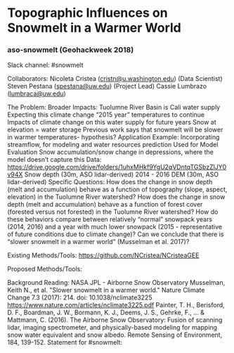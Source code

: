 # Topographic Influences on Snowmelt in a Warmer World 
### aso-snowmelt (Geohackweek 2018)

Slack channel: #snowmelt

Collaborators:
Nicoleta Cristea (cristn@u.washington.edu) (Data Scientist)
Steven Pestana (spestana@uw.edu) (Project Lead)
Cassie Lumbrazo (lumbraca@uw.edu) 


The Problem:
Broader Impacts: Tuolumne River Basin is Cali water supply 
Expecting this climate change “2015 year” temperatures to continue 
Impacts of climate change on this water supply for future years
Snow at elevation = water storage 
Previous work says that snowmelt will be slower in warmer temperatures- hypothesis? 
Application Example:
Incorporating streamflow, for modeling and water resources prediction
Used for Model Evaluation 
Snow accumulation/snow change in depressions, where the model doesn’t capture this
Data:
https://drive.google.com/drive/folders/1uhxMHkf9YgU2qVDntqTGSbzZlJY0v94X
Snow depth (30m, ASO lidar-derived) 2014 - 2016
DEM (30m, ASO lidar-derived)
Specific Questions:
How does the change in snow depth (melt and accumulation) behave as a function of topography (slope, aspect, elevation) in the Tuolumne River watershed?
How does the change in snow depth (melt and accumulation) behave as a function of forest cover (forested versus not forested) in the Tuolumne River watershed?
How do these behaviors compare between relatively “normal” snowpack years (2014, 2016) and a year with much lower snowpack (2015 - representative of future conditions due to climate change)? 
Can we conclude that there is “slower snowmelt in a warmer world” (Musselman et al. 2017)?

Existing Methods/Tools:
https://github.com/NCristea/NCristeaGEE 

Proposed Methods/Tools:

Background Reading:
NASA JPL - Airborne Snow Observatory
Musselman, Keith N., et al. "Slower snowmelt in a warmer world." Nature Climate Change 7.3 (2017): 214. doi: 10.1038/nclimate3225  https://www.nature.com/articles/nclimate3225.pdf 
Painter, T. H., Berisford, D. F., Boardman, J. W., Bormann, K. J., Deems, J. S., Gehrke, F., ... & Mattmann, C. (2016). The Airborne Snow Observatory: Fusion of scanning lidar, imaging spectrometer, and physically-based modeling for mapping snow water equivalent and snow albedo. Remote Sensing of Environment, 184, 139-152.
Statement for #snowmelt: 

